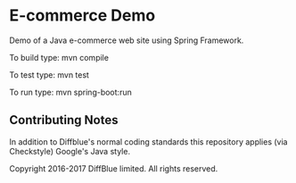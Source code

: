 # E-commerce Demo

Demo of a Java e-commerce web site using Spring Framework.

To build type:
  mvn compile

To test type:
  mvn test

To run type:
  mvn spring-boot:run

## Contributing Notes

In addition to Diffblue's normal coding standards this repository applies (via Checkstyle) Google's Java style.


Copyright 2016-2017 DiffBlue limited. All rights reserved.
